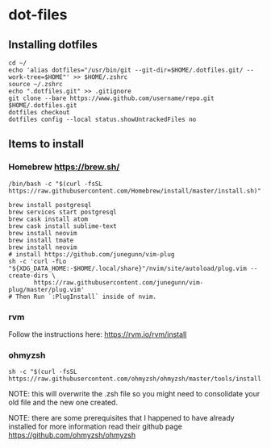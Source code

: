 # dot-files

## Installing dotfiles

```
cd ~/
echo 'alias dotfiles="/usr/bin/git --git-dir=$HOME/.dotfiles.git/ --work-tree=$HOME"' >> $HOME/.zshrc
source ~/.zshrc
echo ".dotfiles.git" >> .gitignore
git clone --bare https://www.github.com/username/repo.git $HOME/.dotfiles.git
dotfiles checkout
dotfiles config --local status.showUntrackedFiles no
```

## Items to install

### Homebrew https://brew.sh/

```
/bin/bash -c "$(curl -fsSL https://raw.githubusercontent.com/Homebrew/install/master/install.sh)"

brew install postgresql
brew services start postgresql
brew cask install atom
brew cask install sublime-text
brew install neovim
brew install tmate
brew install neovim
# install https://github.com/junegunn/vim-plug
sh -c 'curl -fLo "${XDG_DATA_HOME:-$HOME/.local/share}"/nvim/site/autoload/plug.vim --create-dirs \
       https://raw.githubusercontent.com/junegunn/vim-plug/master/plug.vim'
# Then Run `:PlugInstall` inside of nvim.
```

### rvm

Follow the instructions here: https://rvm.io/rvm/install

### ohmyzsh

```
sh -c "$(curl -fsSL https://raw.githubusercontent.com/ohmyzsh/ohmyzsh/master/tools/install.sh)"
```

NOTE: this will overwrite the .zsh file so you might need to consolidate your old file and the new one created.

NOTE: there are some prerequisites that I happened to have already installed for more information read their github page https://github.com/ohmyzsh/ohmyzsh
